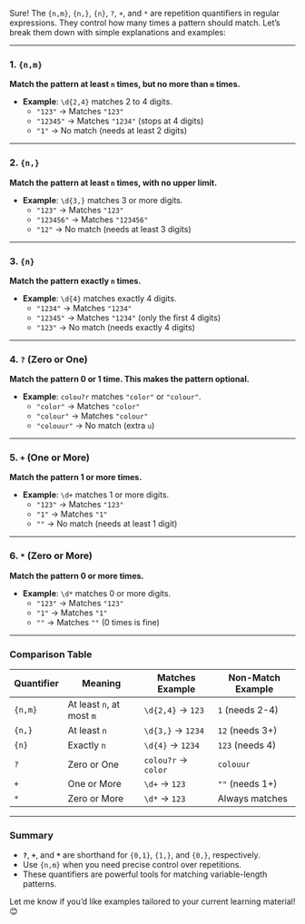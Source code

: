 Sure! The `{n,m}`, `{n,}`, `{n}`, `?`, `+`, and `*` are repetition quantifiers in regular expressions. They control how many times a pattern should match. Let’s break them down with simple explanations and examples:

---

### **1. `{n,m}`**
**Match the pattern at least `n` times, but no more than `m` times.**

- **Example**: `\d{2,4}` matches 2 to 4 digits.
  - `"123"` → Matches `"123"`
  - `"12345"` → Matches `"1234"` (stops at 4 digits)
  - `"1"` → No match (needs at least 2 digits)

---

### **2. `{n,}`**
**Match the pattern at least `n` times, with no upper limit.**

- **Example**: `\d{3,}` matches 3 or more digits.
  - `"123"` → Matches `"123"`
  - `"123456"` → Matches `"123456"`
  - `"12"` → No match (needs at least 3 digits)

---

### **3. `{n}`**
**Match the pattern exactly `n` times.**

- **Example**: `\d{4}` matches exactly 4 digits.
  - `"1234"` → Matches `"1234"`
  - `"12345"` → Matches `"1234"` (only the first 4 digits)
  - `"123"` → No match (needs exactly 4 digits)

---

### **4. `?` (Zero or One)**
**Match the pattern 0 or 1 time. This makes the pattern optional.**

- **Example**: `colou?r` matches `"color"` or `"colour"`.
  - `"color"` → Matches `"color"`
  - `"colour"` → Matches `"colour"`
  - `"colouur"` → No match (extra `u`)

---

### **5. `+` (One or More)**
**Match the pattern 1 or more times.**

- **Example**: `\d+` matches 1 or more digits.
  - `"123"` → Matches `"123"`
  - `"1"` → Matches `"1"`
  - `""` → No match (needs at least 1 digit)

---

### **6. `*` (Zero or More)**
**Match the pattern 0 or more times.**

- **Example**: `\d*` matches 0 or more digits.
  - `"123"` → Matches `"123"`
  - `"1"` → Matches `"1"`
  - `""` → Matches `""` (0 times is fine)

---

### **Comparison Table**
| Quantifier   | Meaning                   | Matches Example   | Non-Match Example |
|--------------|---------------------------|--------------------|-------------------|
| `{n,m}`      | At least `n`, at most `m` | `\d{2,4}` → `123` | `1` (needs 2-4)  |
| `{n,}`       | At least `n`              | `\d{3,}` → `1234` | `12` (needs 3+)  |
| `{n}`        | Exactly `n`               | `\d{4}` → `1234`  | `123` (needs 4)  |
| `?`          | Zero or One               | `colou?r` → `color` | `colouur`        |
| `+`          | One or More               | `\d+` → `123`     | `""` (needs 1+)  |
| `*`          | Zero or More              | `\d*` → `123`     | Always matches   |

---

### Summary
- **`?`**, **`+`**, and **`*`** are shorthand for `{0,1}`, `{1,}`, and `{0,}`, respectively.
- Use `{n,m}` when you need precise control over repetitions.
- These quantifiers are powerful tools for matching variable-length patterns.

Let me know if you’d like examples tailored to your current learning material! 😊
